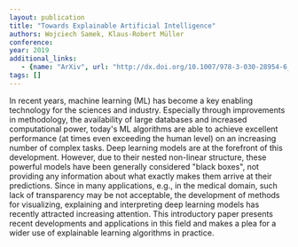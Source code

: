 ```yaml
---
layout: publication
title: "Towards Explainable Artificial Intelligence"
authors: Wojciech Samek, Klaus-Robert Müller
conference: 
year: 2019
additional_links: 
   - {name: "ArXiv", url: "http://dx.doi.org/10.1007/978-3-030-28954-6_1"}
tags: []
---
```

In recent years, machine learning (ML) has become a key enabling technology
for the sciences and industry. Especially through improvements in methodology,
the availability of large databases and increased computational power, today's
ML algorithms are able to achieve excellent performance (at times even
exceeding the human level) on an increasing number of complex tasks. Deep
learning models are at the forefront of this development. However, due to their
nested non-linear structure, these powerful models have been generally
considered "black boxes", not providing any information about what exactly
makes them arrive at their predictions. Since in many applications, e.g., in
the medical domain, such lack of transparency may be not acceptable, the
development of methods for visualizing, explaining and interpreting deep
learning models has recently attracted increasing attention. This introductory
paper presents recent developments and applications in this field and makes a
plea for a wider use of explainable learning algorithms in practice.